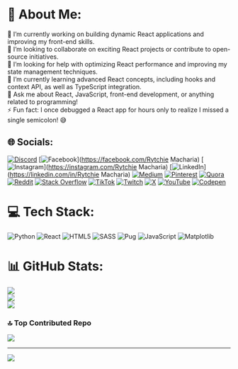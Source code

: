# 💫 About Me:
🔭 I’m currently working on building dynamic React applications and improving my front-end skills.  <br>👯 I’m looking to collaborate on exciting React projects or contribute to open-source initiatives.  <br>🤝 I’m looking for help with optimizing React performance and improving my state management techniques.  <br>🌱 I’m currently learning advanced React concepts, including hooks and context API, as well as TypeScript integration.  <br>💬 Ask me about React, JavaScript, front-end development, or anything related to programming!  <br>⚡ Fun fact: I once debugged a React app for hours only to realize I missed a single semicolon! 😅<br>


## 🌐 Socials:
[![Discord](https://img.shields.io/badge/Discord-%237289DA.svg?logo=discord&logoColor=white)](https://discord.gg/https://discord.gg/tC4yrt2j) [![Facebook](https://img.shields.io/badge/Facebook-%231877F2.svg?logo=Facebook&logoColor=white)](https://facebook.com/Rytchie Macharia) [![Instagram](https://img.shields.io/badge/Instagram-%23E4405F.svg?logo=Instagram&logoColor=white)](https://instagram.com/Rytchie Macharia) [![LinkedIn](https://img.shields.io/badge/LinkedIn-%230077B5.svg?logo=linkedin&logoColor=white)](https://linkedin.com/in/Rytchie Macharia) [![Medium](https://img.shields.io/badge/Medium-12100E?logo=medium&logoColor=white)](https://medium.com/@Rytchie) [![Pinterest](https://img.shields.io/badge/Pinterest-%23E60023.svg?logo=Pinterest&logoColor=white)](https://pinterest.com/Rychie) [![Quora](https://img.shields.io/badge/Quora-%23B92B27.svg?logo=Quora&logoColor=white)](https://quora.com/profile/Rytchie) [![Reddit](https://img.shields.io/badge/Reddit-%23FF4500.svg?logo=Reddit&logoColor=white)](https://reddit.com/user/Ok_shoulder_8016) [![Stack Overflow](https://img.shields.io/badge/-Stackoverflow-FE7A16?logo=stack-overflow&logoColor=white)](https://stackoverflow.com/users/22573558) [![TikTok](https://img.shields.io/badge/TikTok-%23000000.svg?logo=TikTok&logoColor=white)](https://tiktok.com/@_rytchie_) [![Twitch](https://img.shields.io/badge/Twitch-%239146FF.svg?logo=Twitch&logoColor=white)](https://twitch.tv/rytchie_m) [![X](https://img.shields.io/badge/X-black.svg?logo=X&logoColor=white)](https://x.com/Rytchie101) [![YouTube](https://img.shields.io/badge/YouTube-%23FF0000.svg?logo=YouTube&logoColor=white)](https://youtube.com/@Rytchie) [![Codepen](https://img.shields.io/badge/Codepen-000000?style=for-the-badge&logo=codepen&logoColor=white)](https://codepen.io/Rytchie) 

# 💻 Tech Stack:
![Python](https://img.shields.io/badge/python-3670A0?style=for-the-badge&logo=python&logoColor=ffdd54) ![React](https://img.shields.io/badge/react-%2320232a.svg?style=for-the-badge&logo=react&logoColor=%2361DAFB) ![HTML5](https://img.shields.io/badge/html5-%23E34F26.svg?style=for-the-badge&logo=html5&logoColor=white) ![SASS](https://img.shields.io/badge/SASS-hotpink.svg?style=for-the-badge&logo=SASS&logoColor=white) ![Pug](https://img.shields.io/badge/Pug-FFF?style=for-the-badge&logo=pug&logoColor=A86454) ![JavaScript](https://img.shields.io/badge/javascript-%23323330.svg?style=for-the-badge&logo=javascript&logoColor=%23F7DF1E) ![Matplotlib](https://img.shields.io/badge/Matplotlib-%23ffffff.svg?style=for-the-badge&logo=Matplotlib&logoColor=black)
# 📊 GitHub Stats:
![](https://github-readme-stats.vercel.app/api?username=Rytchie&theme=dark&hide_border=false&include_all_commits=true&count_private=false)<br/>
![](https://github-readme-streak-stats.herokuapp.com/?user=Rytchie&theme=dark&hide_border=false)<br/>
![](https://github-readme-stats.vercel.app/api/top-langs/?username=Rytchie&theme=dark&hide_border=false&include_all_commits=true&count_private=false&layout=compact)

### 🔝 Top Contributed Repo
![](https://github-contributor-stats.vercel.app/api?username=Rytchie&limit=5&theme=dark&combine_all_yearly_contributions=true)

---
[![](https://visitcount.itsvg.in/api?id=Rytchie&icon=0&color=0)](https://visitcount.itsvg.in)

<!-- Proudly created with GPRM ( https://gprm.itsvg.in ) -->
